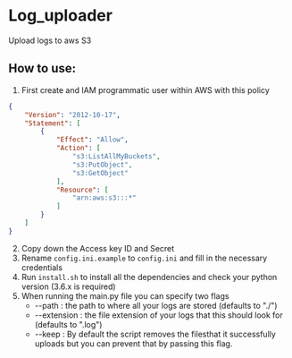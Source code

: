 # Log_uploader

Upload logs to aws S3


## How to use:
1) First create and IAM programmatic user within AWS with this policy
```json
{
    "Version": "2012-10-17",
    "Statement": [
        {
            "Effect": "Allow",
            "Action": [
                "s3:ListAllMyBuckets",
                "s3:PutObject",
                "s3:GetObject"
            ],
            "Resource": [
                "arn:aws:s3:::*"
            ]
        }
    ]
}
```
2) Copy down the Access key ID and Secret
3) Rename `config.ini.example` to `config.ini` and fill in the necessary credentials
4) Run `install.sh` to install all the dependencies and check your python version (3.6.x is required)
5) When running the main.py file you can specify two flags
    -  --path : the path to where all your logs are stored (defaults to "./")
    - --extension : the file extension of your logs that this should look for (defaults to ".log")
    - --keep : By default the script removes the filesthat it successfully uploads but you can prevent that by passing this flag.

